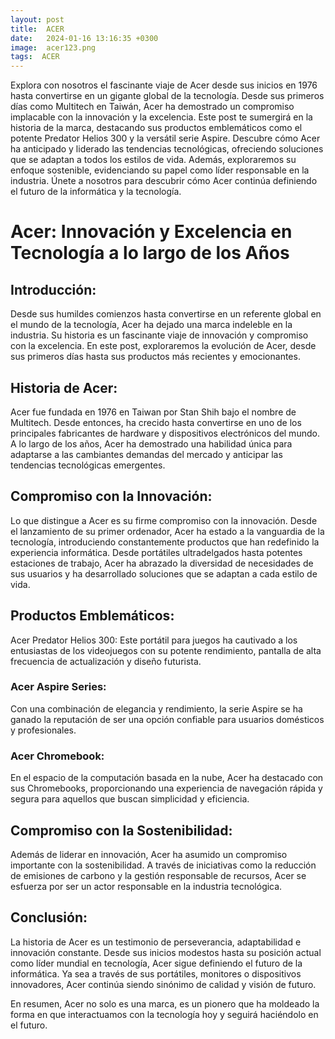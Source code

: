 ```yaml
---
layout: post
title:  ACER
date:   2024-01-16 13:16:35 +0300
image:  acer123.png
tags:  ACER
---
```


Explora con nosotros el fascinante viaje de Acer desde sus inicios en 1976 hasta convertirse en un gigante global de la tecnología. Desde sus primeros días como Multitech en Taiwán, Acer ha demostrado un compromiso implacable con la innovación y la excelencia. Este post te sumergirá en la historia de la marca, destacando sus productos emblemáticos como el potente Predator Helios 300 y la versátil serie Aspire. Descubre cómo Acer ha anticipado y liderado las tendencias tecnológicas, ofreciendo soluciones que se adaptan a todos los estilos de vida. Además, exploraremos su enfoque sostenible, evidenciando su papel como líder responsable en la industria. Únete a nosotros para descubrir cómo Acer continúa definiendo el futuro de la informática y la tecnología.

# Acer: Innovación y Excelencia en Tecnología a lo largo de los Años

## Introducción:
Desde sus humildes comienzos hasta convertirse en un referente global en el mundo de la tecnología, Acer ha dejado una marca indeleble en la industria. Su historia es un fascinante viaje de innovación y compromiso con la excelencia. En este post, exploraremos la evolución de Acer, desde sus primeros días hasta sus productos más recientes y emocionantes.

## Historia de Acer:
Acer fue fundada en 1976 en Taiwan por Stan Shih bajo el nombre de Multitech. Desde entonces, ha crecido hasta convertirse en uno de los principales fabricantes de hardware y dispositivos electrónicos del mundo. A lo largo de los años, Acer ha demostrado una habilidad única para adaptarse a las cambiantes demandas del mercado y anticipar las tendencias tecnológicas emergentes.

## Compromiso con la Innovación:
Lo que distingue a Acer es su firme compromiso con la innovación. Desde el lanzamiento de su primer ordenador, Acer ha estado a la vanguardia de la tecnología, introduciendo constantemente productos que han redefinido la experiencia informática. Desde portátiles ultradelgados hasta potentes estaciones de trabajo, Acer ha abrazado la diversidad de necesidades de sus usuarios y ha desarrollado soluciones que se adaptan a cada estilo de vida.

## Productos Emblemáticos:
Acer Predator Helios 300: Este portátil para juegos ha cautivado a los entusiastas de los videojuegos con su potente rendimiento, pantalla de alta frecuencia de actualización y diseño futurista.

### Acer Aspire Series: 
Con una combinación de elegancia y rendimiento, la serie Aspire se ha ganado la reputación de ser una opción confiable para usuarios domésticos y profesionales.

### Acer Chromebook: 
En el espacio de la computación basada en la nube, Acer ha destacado con sus Chromebooks, proporcionando una experiencia de navegación rápida y segura para aquellos que buscan simplicidad y eficiencia.

## Compromiso con la Sostenibilidad:
Además de liderar en innovación, Acer ha asumido un compromiso importante con la sostenibilidad. A través de iniciativas como la reducción de emisiones de carbono y la gestión responsable de recursos, Acer se esfuerza por ser un actor responsable en la industria tecnológica.

## Conclusión:
La historia de Acer es un testimonio de perseverancia, adaptabilidad e innovación constante. Desde sus inicios modestos hasta su posición actual como líder mundial en tecnología, Acer sigue definiendo el futuro de la informática. Ya sea a través de sus portátiles, monitores o dispositivos innovadores, Acer continúa siendo sinónimo de calidad y visión de futuro.

En resumen, Acer no solo es una marca, es un pionero que ha moldeado la forma en que interactuamos con la tecnología hoy y seguirá haciéndolo en el futuro.